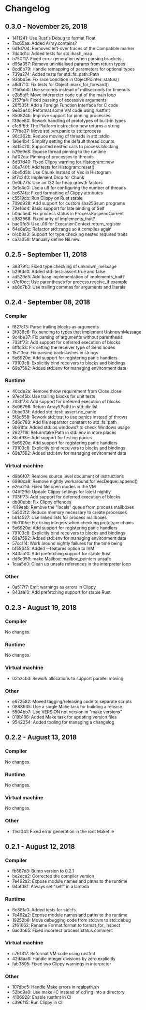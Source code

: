 # Changelog

## 0.3.0 - November 25, 2018

* 1411241: Use Rust's Debug to format Float
* 7ac65aa: Added Array.contains?
* 6d1d704: Removed left-over traces of the Compatible marker
* 7dc4d1c: Added tests for std::hash_map
* b750f17: Fixed error generation when parsing brackets
* d95a357: Remove uninitialised params from return types
* 8cd6b79: Handle remapping of parameters for optional types
* 739a274: Added tests for std::fs::path::Path
* 93bbd5e: Fix race condition in ObjectPointer::status()
* a8df710: Fix tests for Object::mark_for_forward()
* 21b0ab0: Use seconds instead of milliseconds for timeouts
* e2b5bff: Move interpreter code out of the main loop
* 2f57fa4: Fixed passing of excessive arguments
* 26f535f: Add a Foreign Function Interface for C code
* 9e33e40: Reformat some VM code using rustfmt
* 850824b: Improve support for pinning processes
* f39ce80: Rework handling of prototypes of built-in types
* c1c8f5d: The Platform instruction now returns a string
* 77fbe37: Move std::vm.panic to std::process
* 96c362b: Reduce moving of threads in std::stdio
* 1a6e4b4: Simplify setting the default thread counts
* 3d15c20: Supported nested calls to process.blocking
* b79e9e8: Expose thread pinning to the runtime
* faf02ea: Pinning of processes to threads
* 6d37d40: Fixed Clippy warning for Histogram::new
* 86e740f: Add tests for Histogram::reset()
* 8be5d5b: Use Chunk instead of Vec in Histogram
* 8f7c240: Implement Drop for Chunk
* 0e0b775: Use an f32 for heap growth factors
* 3e1c4c0: Use a u8 for configuring the number of threads
* bc674fa: Fixed formatting of Clippy attributes
* c5519cb: Run Clippy on Rust stable
* 709d928: Add support for custom sha256sum programs
* 72e16d4: Basic support for late binding of Self
* b0bc5e4: Fix process status in ProcessSuspendCurrent
* c983568: Fixed arity of implements_trait?
* bac0fe8: Use u16 for ExecutionContext.return_register
* 64e8a9c: Refactor std::range so it compiles again
* b1cb8a3: Support for type checking nested required traits
* ca7a359: Manually define Nil.new

## 0.2.5 - September 11, 2018

* 38379fc: Fixed type checking of unknown_message
* b29fdc0: Added std::test::assert.true and false
* ad529e5: Add base implementation of implements_trait?
* d7df0cc: Use parentheses for process.receive_if example
* ab8d7b3: Use trailing commas for arguments and literals

## 0.2.4 - September 08, 2018

### Compiler

* f827c13: Parse trailing blocks as arguments
* 3f038c6: Fix sending to types that implement UnknownMessage
* 9c4be37: Fix parsing of arguments without parenthesis
* 703ff73: Add support for deferred execution of blocks
* 6fffc53: Fix setting the receiver type of Send nodes
* 15713ea: Fix parsing backslashes in strings
* 5e6920e: Add support for registering panic handlers
* 79103c8: Explicitly bind receivers to blocks and bindings
* 69a7592: Added std::env for managing environment data

### Runtime

* 40cde2a: Remove throw requirement from Close.close
* 97ec45b: Use trailing blocks for unit tests
* 703ff73: Add support for deferred execution of blocks
* 8c06796: Return Array!(Path) in std::dir.list
* 0bbe33f: Added std::test::assert.no_panic
* 5f8d558: Rework std::test to use panics instead of throws
* 5d6d783: Add file separator constant to std::fs::path
* 9b61ffa: Added std::os.windows? to check Windows usage
* 2627f18: Return/take Path in std::env in more places
* 8fcd93e: Add support for testing panics
* 5e6920e: Add support for registering panic handlers
* 79103c8: Explicitly bind receivers to blocks and bindings
* 69a7592: Added std::env for managing environment data

### Virtual machine

* d9b6f07: Remove source level document of instructions
* 6990ca9: Remove nightly workaround for VecDeque::append()
* e2ea21d: Fixed file open modes in the VM
* 04bf29d: Update Clippy settings for latest nightly
* 703ff73: Add support for deferred execution of blocks
* db00ebb: Fix Clippy offences
* 4119eab: Remove the "locals" queue from process mailboxes
* 5a502f2: Reduce memory necessary to create processes
* bb14527: Use linked lists for process mailboxes
* 9b0105e: Fix using integers when checking prototype chains
* 5e6920e: Add support for registering panic handlers
* 79103c8: Explicitly bind receivers to blocks and bindings
* 69a7592: Added std::env for managing environment data
* 57cc1f4: Work around nightly failures for the time being
* bf55645: Added --features option to IVM
* 843aa10: Add prefetching support for stable Rust
* dd5e959: make Mailbox::mailbox_pointers unsafe
* 1caa5d0: Clean up unsafe references in the interpreter loop

### Other

* 0a517f7: Emit warnings as errors in Clippy
* 843aa10: Add prefetching support for stable Rust

## 0.2.3 - August 19, 2018

### Compiler

No changes.

### Runtime

No changes.

### Virtual machine

* 02a2cbd: Rework allocations to support parallel moving

### Other

* e672582: Moved tagging/releasing code to separate scripts
* 0888635: Use a single Make task for building a release
* 5504bb7: Use VERSION not version in "make versions"
* 019b186: Added Make task for updating version files
* 9542354: Added tooling for managing a changelog

## 0.2.2 - August 13, 2018

### Compiler

No changes.

### Runtime

No changes.

### Virtual machine

No changes.

### Other

* 11ea041: Fixed error generation in the root Makefile

## 0.2.1 - August 12, 2018

### Compiler

* fb587d8: Bump version to 0.2.1
* be2eca2: Corrected the compiler version
* 7e462a2: Expose module names and paths to the runtime
* 64afd81: Always set "self" in a lambda

### Runtime

* 6c88fa0: Added tests for std::fs
* 7e462a2: Expose module names and paths to the runtime
* 19252b8: Move debugging code from std::vm to std::debug
* 2f61662: Rename Format.format to format_for_inspect
* 6ac3b65: Fixed incorrect process.status comment

### Virtual machine

* c761817: Reformat VM code using rustfmt
* 42d8aa6: Handle integer divisions by zero explicitly
* fab3805: Fixed two Clippy warnings in interpreter

### Other

* 107dbc5: Handle Make errors in realpath.sh
* 52bd9a0: Use make -C instead of cd'ing into a directory
* 4106928: Enable rustfmt in CI
* c396f15: Run Clippy in CI
